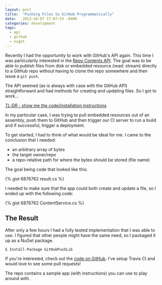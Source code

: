 ```yaml
---
layout: post
title:  "Pushing Files to GitHub Programmatically"
date:   2013-10-07 17:07:53 -0400
categories: development
tags:
  - api
  - github 
  - nuget
---
```


Recently I had the opportunity to work with GitHub's API again. This time I was particularily interested in the [Repo Contents API](https://developer.github.com/v3/repos/contents/). The goal was to be able to publish files from disk or embedded resource (read: stream) directly to a GitHub repo without having to clone the repo somewhere and then issue a `git push`.

The API seemed (as is always with case with the GitHub API) straightforward and had methods for creating and updating files. So I got to work...

[*TL;DR* - show me the code/installation instructions](#tldr)

In my particular case, I was trying to pull embedded resources out of an assembly, push them to GitHub and then trigger our CI server to run a build and if successful, trigger a deployment.

To get started, I had to think of what would be ideal for me. I came to the conclusion that I needed: 

* an arbitrary array of bytes
* the target owner/repo
* a repo-relative path for where the bytes should be stored (file name)

The goal being code that looked like this:

{% gist 6876762 result.cs %}



I needed to make sure that the app could both create and update a file, so I ended up with the following code:

{% gist 6876762 ContentService.cs %}

<a href="#" name="tldr"></a>
## The Result

After only a few hours I had a fully tested implementation that I was able to use. I figured that other people might have the same need, so I packaged it up as a NuGet package.

    $ Install-Package GitHubPushLib

If you're interested, check out the [code on GitHub](https://github.com/pseudomuto/githubpushlib). I've setup Travis CI and would love to see some pull requests!

The repo contains a sample app (with instructions) you can use to play around with.